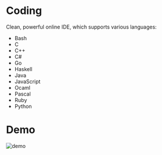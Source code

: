 # Coding

Clean, powerful online IDE, which supports various languages:

- Bash
- C
- C++
- C#
- Go
- Haskell
- Java
- JavaScript
- Ocaml
- Pascal
- Ruby
- Python

# Demo

![demo](https://github.com/JamesHuangUC/Coding/blob/master/Demo.gif)
